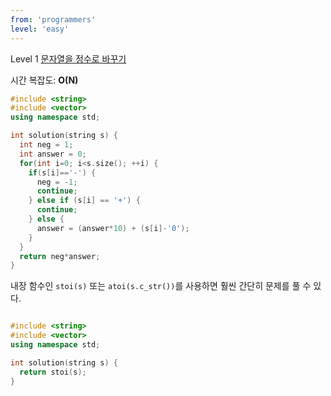 ```yaml
---
from: 'programmers'
level: 'easy'
---
```


Level 1 [문자열을 정수로 바꾸기](https://programmers.co.kr/learn/courses/30/lessons/12925)

시간 복잡도: **O(N)**

```cpp
#include <string>
#include <vector>
using namespace std;

int solution(string s) {
  int neg = 1;
  int answer = 0;
  for(int i=0; i<s.size(); ++i) {
    if(s[i]=='-') {
      neg = -1;
      continue;
    } else if (s[i] == '+') {
      continue;
    } else {
      answer = (answer*10) + (s[i]-'0');
    }
  }
  return neg*answer;
}
```

내장 함수인 `stoi(s)` 또는 `atoi(s.c_str())`를 사용하면 훨씬 간단히 문제를 풀 수 있다.

```cpp

#include <string>
#include <vector>
using namespace std;

int solution(string s) {
  return stoi(s);
}
```
